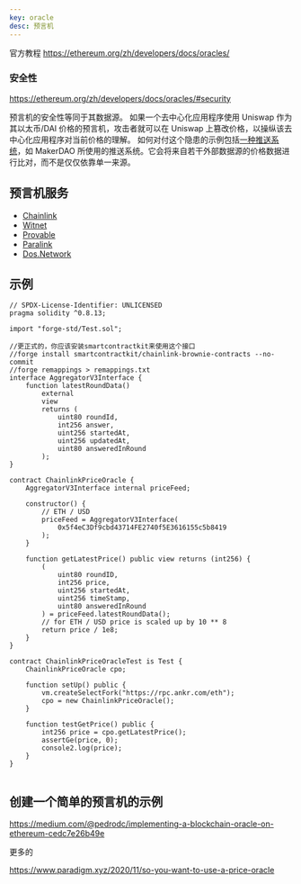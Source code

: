 ```yaml
---
key: oracle
desc: 预言机
---
```


官方教程 https://ethereum.org/zh/developers/docs/oracles/





### 安全性

https://ethereum.org/zh/developers/docs/oracles/#security

预言机的安全性等同于其数据源。 如果一个去中心化应用程序使用 Uniswap 作为其以太币/DAI 价格的预言机，攻击者就可以在 Uniswap 上篡改价格，以操纵该去中心化应用程序对当前价格的理解。 如何对付这个隐患的示例包括[一种推送系统](https://developer.makerdao.com/feeds/)，如 MakerDAO 所使用的推送系统。它会将来自若干外部数据源的价格数据进行比对，而不是仅仅依靠单一来源。

## 预言机服务

- [Chainlink](https://chain.link/)
- [Witnet](https://witnet.io/)
- [Provable](https://provable.xyz/)
- [Paralink](https://paralink.network/)
- [Dos.Network](https://dos.network/)

## 示例

```solidity
// SPDX-License-Identifier: UNLICENSED
pragma solidity ^0.8.13;

import "forge-std/Test.sol";

//更正式的，你应该安装smartcontractkit来使用这个接口
//forge install smartcontractkit/chainlink-brownie-contracts --no-commit
//forge remappings > remappings.txt
interface AggregatorV3Interface {
    function latestRoundData()
        external
        view
        returns (
            uint80 roundId,
            int256 answer,
            uint256 startedAt,
            uint256 updatedAt,
            uint80 answeredInRound
        );
}

contract ChainlinkPriceOracle {
    AggregatorV3Interface internal priceFeed;

    constructor() {
        // ETH / USD
        priceFeed = AggregatorV3Interface(
            0x5f4eC3Df9cbd43714FE2740f5E3616155c5b8419
        );
    }

    function getLatestPrice() public view returns (int256) {
        (
            uint80 roundID,
            int256 price,
            uint256 startedAt,
            uint256 timeStamp,
            uint80 answeredInRound
        ) = priceFeed.latestRoundData();
        // for ETH / USD price is scaled up by 10 ** 8
        return price / 1e8;
    }
}

contract ChainlinkPriceOracleTest is Test {
    ChainlinkPriceOracle cpo;

    function setUp() public {
        vm.createSelectFork("https://rpc.ankr.com/eth");
        cpo = new ChainlinkPriceOracle();
    }

    function testGetPrice() public {
        int256 price = cpo.getLatestPrice();
        assertGe(price, 0);
        console2.log(price);
    }
}


```



## 创建一个简单的预言机的示例

https://medium.com/@pedrodc/implementing-a-blockchain-oracle-on-ethereum-cedc7e26b49e



更多的

https://www.paradigm.xyz/2020/11/so-you-want-to-use-a-price-oracle

